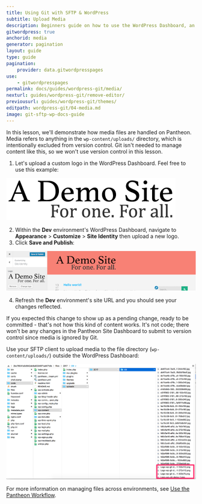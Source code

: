 ```yaml
---
title: Using Git with SFTP & WordPress
subtitle: Upload Media
description: Beginners guide on how to use the WordPress Dashboard, an SFTP client, and your text editor of choice to work quickly, safely and easily on Pantheon's Git-based platform.
gitwordpress: true
anchorid: media
generator: pagination
layout: guide
type: guide
pagination:
    provider: data.gitwordpresspages
use:
    - gitwordpresspages
permalink: docs/guides/wordpress-git/media/
nexturl: guides/wordpress-git/remove-editor/
previousurl: guides/wordpress-git/themes/
editpath: wordpress-git/04-media.md
image: git-sftp-wp-docs-guide
---
```

In this lesson, we'll demonstrate how media files are handled on Pantheon. Media refers to anything in the `wp-content/uploads/` directory, which is intentionally excluded from version control. Git isn't needed to manage content like this, so we won't use version control in this lesson.

1. Let's upload a custom logo in the WordPress Dashboard. Feel free to use this example:

  ![New Logo](/source/docs/assets/images/guides/git-wordpress/logo-wp-git-demo.png)

2. Within the **<span class="glyphicons glyphicons-wrench" aria-hidden="true"></span> Dev** environment's WordPress Dashboard, navigate to **Appearance** > **Customize** > **Site Identity** then upload a new logo.
3. Click **Save and Publish**:

  ![Uploaded Logo](/source/docs/assets/images/guides/git-wordpress/logo-upload.png)

4. Refresh the **<span class="glyphicons glyphicons-wrench" aria-hidden="true"></span> Dev** environment's site URL and you should see your changes reflected.

  If you expected this change to show up as a pending change, ready to be committed - that's not how this kind of content works. It's not code; there won't be any changes in the Pantheon Site Dashboard to submit to version control since media is ignored by Git.

  Use your SFTP client to upload media to the file directory (`wp-content/uploads/`) outside the WordPress Dashboard:

  ![WP-Uploads file directory](/source/docs/assets/images/guides/git-wordpress/uploads.png)

  For more information on managing files across environments, see [Use the Pantheon Workflow](/docs/pantheon-workflow/).

